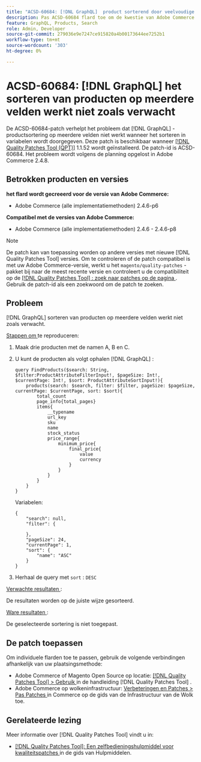 ```yaml
---
title: "ACSD-60684: [!DNL GraphQL]  product sorterend door veelvoudige gebieden werkt niet zoals verwacht"
description: Pas ACSD-60684 flard toe om de kwestie van Adobe Commerce te bevestigen waar  [!DNL GraphQL]  productsortering door veelvoudige gebieden niet werkt wanneer het sorteren in variabelen wordt overgegaan.
feature: GraphQL, Products, Search
role: Admin, Developer
source-git-commit: 279036e9e7247ce915820a4b00173644ee7252b1
workflow-type: tm+mt
source-wordcount: '303'
ht-degree: 0%

---
```


# ACSD-60684: [!DNL GraphQL] het sorteren van producten op meerdere velden werkt niet zoals verwacht

De ACSD-60684-patch verhelpt het probleem dat [!DNL GraphQL] -productsortering op meerdere velden niet werkt wanneer het sorteren in variabelen wordt doorgegeven. Deze patch is beschikbaar wanneer [[!DNL Quality Patches Tool (QPT)]](/help/tools/quality-patches-tool/quality-patches-tool-to-self-serve-quality-patches.md) 1.1.52 wordt geïnstalleerd. De patch-id is ACSD-60684. Het probleem wordt volgens de planning opgelost in Adobe Commerce 2.4.8.

## Betrokken producten en versies

**het flard wordt gecreeerd voor de versie van Adobe Commerce:**

* Adobe Commerce (alle implementatiemethoden) 2.4.6-p6

**Compatibel met de versies van Adobe Commerce:**

* Adobe Commerce (alle implementatiemethoden) 2.4.6 - 2.4.6-p8

>[!NOTE]
>
>De patch kan van toepassing worden op andere versies met nieuwe [!DNL Quality Patches Tool] versies. Om te controleren of de patch compatibel is met uw Adobe Commerce-versie, werkt u het `magento/quality-patches` -pakket bij naar de meest recente versie en controleert u de compatibiliteit op de [[!DNL Quality Patches Tool] : zoek naar patches op de pagina ](https://experienceleague.adobe.com/tools/commerce-quality-patches/index.html) . Gebruik de patch-id als een zoekwoord om de patch te zoeken.

## Probleem

[!DNL GraphQL] sorteren van producten op meerdere velden werkt niet zoals verwacht.

<u> Stappen om </u> te reproduceren:

1. Maak drie producten met de namen A, B en C.
1. U kunt de producten als volgt ophalen [!DNL GraphQL] :

   ```
   query FindProducts($search: String, $filter:ProductAttributeFilterInput!, $pageSize: Int!, $currentPage: Int!, $sort: ProductAttributeSortInput!){
       products(search: $search, filter: $filter, pageSize: $pageSize, currentPage: $currentPage, sort: $sort){
           total_count
           page_info{total_pages}
           items{
               __typename
               url_key
               sku
               name
               stock_status
               price_range{
                   minimum_price{
                       final_price{
                           value
                           currency
                       }
                   }
               }
           }
       }
   } 
   ```

   Variabelen:

   ```
   {
       "search": null,
       "filter": {
   
       },
       "pageSize": 24,
       "currentPage": 1,
       "sort": {
           "name": "ASC"
       }
   }  
   ```

1. Herhaal de query met `sort` : `DESC`

<u> Verwachte resultaten </u>:

De resultaten worden op de juiste wijze gesorteerd.

<u> Ware resultaten </u>:

De geselecteerde sortering is niet toegepast.

## De patch toepassen

Om individuele flarden toe te passen, gebruik de volgende verbindingen afhankelijk van uw plaatsingsmethode:

* Adobe Commerce of Magento Open Source op locatie: [[!DNL Quality Patches Tool]  > Gebruik ](/help/tools/quality-patches-tool/usage.md) in de handleiding [!DNL Quality Patches Tool] .
* Adobe Commerce op wolkeninfrastructuur: [ Verbeteringen en Patches > Pas Patches ](https://experienceleague.adobe.com/docs/commerce-cloud-service/user-guide/develop/upgrade/apply-patches.html) in Commerce op de gids van de Infrastructuur van de Wolk toe.

## Gerelateerde lezing

Meer informatie over [!DNL Quality Patches Tool] vindt u in:

* [[!DNL Quality Patches Tool]: Een zelfbedieningshulpmiddel voor kwaliteitspatches ](/help/tools/quality-patches-tool/quality-patches-tool-to-self-serve-quality-patches.md) in de gids van Hulpmiddelen.
